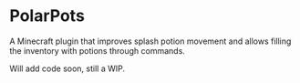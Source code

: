# PolarPots
A Minecraft plugin that improves splash potion movement and allows filling the inventory with potions through commands.

Will add code soon, still a WIP.
